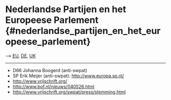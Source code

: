 # Nederlandse Partijen en het Europeese Parlement {#nederlandse_partijen_en_het_europeese_parlement}

\--\> [ EU](ElectAct0405Nl "wikilink"), [
DE](ElectDePart0405De "wikilink"), [ UK](ElectUkPart0405En "wikilink")

------------------------------------------------------------------------

-   D66 Johanna Boogerd (anti-swpat)
-   SP Erik Meijer (anti-swpat): <http://www.europa.sp.nl/>
-   <http://www.vrijschrift.org/>
-   <http://www.bof.nl/nieuws/040526.html>
-   <http://www.vrijschrift.org/swpat/press/stemming.html>
